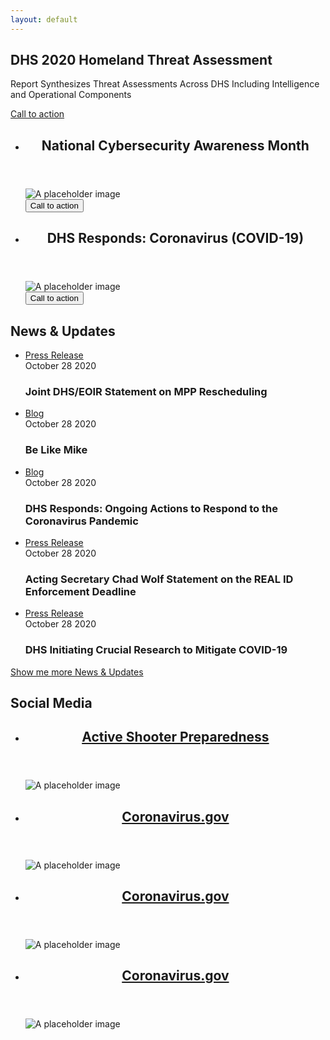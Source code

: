 ```yaml
---
layout: default
---
```


<main id="main-content">
  <!--
  Hero
  You'll need to use JS to swap the 1x/2x versions on screen size and DPI.
  You could also use inline responsive images with some styling applied to make it cover the entire area.
  -->
  <section class="usa-hero" aria-label="Introduction" style="background-image: url('assets/img/hero/covid19-1600x900.png');">
    <div class="grid-container">
      <div class="usa-hero__callout">
          <h1 class="usa-hero__heading">
              <span class="usa-hero__heading--alt">DHS 2020 Homeland Threat Assessment</span>
          </h1>
          <p>Report Synthesizes Threat Assessments Across DHS Including Intelligence and Operational Components</p>
          <a class="usa-button usa-button--outline usa-button--inverse" href="#">
            Call to action
          </a>
      </div>
    </div>
  </section>

  <!-- Latest news cards -->
  <section id="news" aria-label="Latest news" class="usa-section">
    <div class="grid-container">
      <ul class="usa-card-group">
        <li class="tablet:grid-col-6 usa-card">
          <div class="usa-card__container">
            <header class="usa-card__header">
              <h2 class="usa-card__heading">
                National Cybersecurity Awareness Month
              </h2>
            </header>
            <div class="usa-card__media">
              <div class="usa-card__img">
                <img src="https://picsum.photos/462/228" alt="A placeholder image">
              </div>
            </div>
            <div class="usa-card__footer">
              <button class="usa-button">Call to action</button>
            </div>
          </div>
        </li>
        <li class="tablet:grid-col-6 usa-card">
          <div class="usa-card__container">
            <header class="usa-card__header">
              <h2 class="usa-card__heading">
                DHS Responds: Coronavirus (COVID-19)
              </h2>
            </header>
            <div class="usa-card__media">
              <div class="usa-card__img">
                <img src="https://picsum.photos/462/228" alt="A placeholder image">
              </div>
            </div>
            <div class="usa-card__footer">
              <button class="usa-button">Call to action</button>
            </div>
          </div>
        </li>
      </ul>
    </div>
  </section>

  <!-- News & Updates + Social Media -->
  <div class="usa-section">
    <div class="grid-container">
      <div class="grid-row grid-gap">
        <div class="tablet:grid-col-7">
          <section id="news-updates">
            <h2>News &amp; Updates</h2>
            <!-- This would be replaced by the Featured Content component when it gets released. https://github.com/uswds/uswds/issues/3676 -->
            <ul class="usa-list usa-list--unstyled">
              <li>
                <div class="meta">
                  <div><a href="#">Press Release</a></div>
                  <time datetime="2020-10-28T12:00:00+01:00">October 28 2020</time>
                </div>
                <h3 class="margin-top-0">Joint DHS/EOIR Statement on MPP Rescheduling</h3>
              </li>
              <li>
                <div class="meta">
                  <div><a href="#">Blog</a></div>
                  <time datetime="2020-10-28T12:00:00+01:00">October 28 2020</time>
                </div>
                <h3 class="margin-top-0">Be Like Mike</h3>
              </li>
              <li>
                <div class="meta">
                  <div><a href="#">Blog</a></div>
                  <time datetime="2020-10-28T12:00:00+01:00">October 28 2020</time>
                </div>
                <h3 class="margin-top-0">DHS Responds: Ongoing Actions to Respond to the Coronavirus Pandemic</h3>
              </li>
              <li>
                <div class="meta">
                  <div><a href="#">Press Release</a></div>
                  <time datetime="2020-10-28T12:00:00+01:00">October 28 2020</time>
                </div>
                <h3 class="margin-top-0">Acting Secretary Chad Wolf Statement on the REAL ID Enforcement Deadline</h3>
              </li>
              <li>
                <div class="meta">
                  <div><a href="#">Press Release</a></div>
                  <time datetime="2020-10-28T12:00:00+01:00">October 28 2020</time>
                </div>
                <h3 class="margin-top-0">DHS Initiating Crucial Research to Mitigate COVID-19</h3>
              </li>
            </ul>
            <a href="#" class="usa-button">Show me more News & Updates</a>
          </section>
        </div>
        <div class="tablet:grid-col-5">
          <section id="social-media">
            <h2>Social Media</h2>
          </section>
        </div>
      </div>
    </div>
  </div>

  <!-- Cards -->
  <section id="card-articles" class="usa-section">
    <div class="grid-container">
      <ul class="usa-card-group usa-card-group--primary-bg">
        <li class="tablet:grid-col-6 desktop:grid-col-3 usa-card">
          <div class="usa-card__container">
            <header class="usa-card__header">
              <h2 class="usa-card__heading">
                <a href="#">Active Shooter Preparedness</a>
              </h2>
            </header>
            <div class="usa-card__media usa-card__media--exdent">
              <div class="usa-card__img">
                <!--
                  You should use responsive images for each breakpoint (mobile, tablet, and desktop). You can easily set these up in Drupal and it will handle responsive images for you.
                -->
                <img src="https://picsum.photos/211/150" alt="A placeholder image">
              </div>
            </div>
          </div>
        </li>
        <li class="tablet:grid-col-6 desktop:grid-col-3 usa-card">
          <div class="usa-card__container">
            <header class="usa-card__header">
              <h2 class="usa-card__heading">
                <a href="#">Coronavirus.gov</a>
              </h2>
            </header>
            <div class="usa-card__media usa-card__media--exdent">
              <div class="usa-card__img">
                <img src="https://picsum.photos/211/150" alt="A placeholder image">
              </div>
            </div>
          </div>
        </li>
        <li class="tablet:grid-col-6 desktop:grid-col-3 usa-card">
          <div class="usa-card__container">
            <header class="usa-card__header">
              <h2 class="usa-card__heading">
                <a href="#">Coronavirus.gov</a>
              </h2>
            </header>
            <div class="usa-card__media usa-card__media--exdent">
              <div class="usa-card__img">
                <img src="https://picsum.photos/211/150" alt="A placeholder image">
              </div>
            </div>
          </div>
        </li>
        <li class="tablet:grid-col-6 desktop:grid-col-3 usa-card">
          <div class="usa-card__container">
            <header class="usa-card__header">
              <h2 class="usa-card__heading">
                <a href="#">Coronavirus.gov</a>
              </h2>
            </header>
            <div class="usa-card__media usa-card__media--exdent">
              <div class="usa-card__img">
                <img src="https://picsum.photos/211/150" alt="A placeholder image">
              </div>
            </div>
          </div>
        </li>
      </ul>
    </div>
  </section>
</main>
